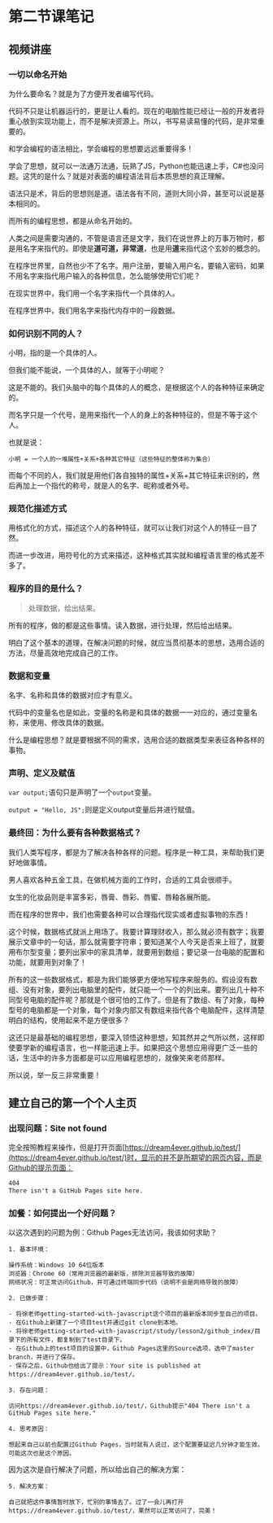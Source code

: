 # 第二节课笔记

## 视频讲座

### 一切以命名开始

为什么要命名？就是为了方便开发者编写代码。

代码不只是让机器运行的，更是让人看的。现在的电脑性能已经让一般的开发者将重心放到实现功能上，而不是解决资源上。所以，书写易读易懂的代码，是非常重要的。

和学会编程的语法相比，学会编程的思想要远远重要得多！

学会了思想，就可以一法通万法通，玩熟了JS，Python也能迅速上手，C#也没问题。这凭的是什么？就是对表面的编程语法背后本质思想的真正理解。

语法只是术，背后的思想则是道。语法各有不同，道则大同小异，甚至可以说是基本相同的。

而所有的编程思想，都是从命名开始的。

人类之间是需要沟通的，不管是语言还是文字，我们在说世界上的万事万物时，都是用名字来指代的。即使是**道可道，非常道**，也是用**道**来指代这个玄妙的概念的。

在程序世界里，自然也少不了名字。用户注册，要输入用户名，要输入密码，如果不用名字来指代用户输入的各种信息，怎么能够使用它们呢？

在现实世界中，我们用一个名字来指代一个具体的人。

在程序世界中，我们用名字来指代内存中的一段数据。

### 如何识别不同的人？

小明，指的是一个具体的人。

但我们能不能说，一个具体的人，就等于小明呢？

这是不能的。我们头脑中的每个具体的人的概念，是根据这个人的各种特征来确定的。

而名字只是一个代号，是用来指代一个人的身上的各种特征的，但是不等于这个人。

也就是说：

```text
小明 = 一个人的一堆属性+关系+各种其它特征（这些特征的整体称为集合）
```

而每个不同的人，我们就是用他们各自独特的属性+关系+其它特征来识别的，然后再加上一个指代的称号，就是人的名字、昵称或者外号。

### 规范化描述方式

用格式化的方式，描述这个人的各种特征，就可以让我们对这个人的特征一目了然。

而进一步改进，用符号化的方式来描述，这种格式其实就和编程语言里的格式差不多了。

### 程序的目的是什么？

> 处理数据，给出结果。

所有的程序，做的都是这些事情。读入数据，进行处理，然后给出结果。

明白了这个基本的道理，在解决问题的时候，就应当贯彻基本的思想，选用合适的方法，尽量高效地完成自己的工作。

### 数据和变量

名字、名称和具体的数据对应才有意义。

代码中的变量名也是如此，变量的名称是和具体的数据一一对应的，通过变量名称，来使用、修改具体的数据。

什么是编程思想？就是要根据不同的需求，选用合适的数据类型来表征各种各样的事物。

### 声明、定义及赋值

`var output;`语句只是声明了一个`output`变量。

`output = "Hello, JS";`则是定义output变量后并进行赋值。

### 最终回：为什么要有各种数据格式？

我们人类写程序，都是为了解决各种各样的问题。程序是一种工具，来帮助我们更好地做事情。

男人喜欢各种五金工具，在做机械方面的工作时，合适的工具会很顺手。

女生的化妆品则是丰富多彩，唇膏、唇彩、唇蜜、唇釉各展所能。

而在程序的世界中，我们也需要各种可以合理指代现实或者虚拟事物的东西！

这个时候，数据格式就派上用场了。我要计算理财收入，那么就必须有数字；我要展示文章中的一句话，那么就需要字符串；要知道某个人今天是否来上班了，就要用布尔型变量；要列出家中的家具清单，就要用到数组；要记录一台电脑的配置和功能，就要用到对象了！

所有的这一些数据格式，都是为我们能够更方便地写程序来服务的。假设没有数组、没有对象，要列出电脑里的配件，就只能一个一个的列出来。要列出几十种不同型号电脑的配件呢？那就是个很可怕的工作了。但是有了数组、有了对象，每种型号的电脑都是一个对象，每个对象内部又有数组来指代各个电脑配件，这样清楚明白的结构，使用起来不是方便很多？

这还只是最基础的编程思想，要深入领悟这种思想，知其然并之气所以然，这样即使要学新的编程语言，也一样能迅速上手。如果把这个思想应用得更广泛一些的话，生活中的许多方面都是可以应用编程思想的，就像笑来老师那样。

所以说，举一反三非常重要！

## 建立自己的第一个个人主页

### 出现问题：Site not found

完全按照教程来操作，但是打开页面[https://dream4ever.github.io/test/](https://dream4ever.github.io/test/)时，显示的并不是所期望的网页内容，而是Github的提示页面：

```html
404
There isn't a GitHub Pages site here.
```

### 加餐：如何提出一个好问题？

以这次遇到的问题为例：Github Pages无法访问，我该如何求助？

```text
1. 基本环境：

操作系统：Windows 10 64位版本
浏览器：Chrome 60（常用浏览器的最新版，排除浏览器导致的故障）
网络状况：可正常访问Github，并可通过终端同步代码（说明不会是网络导致的故障）

2. 已做步骤：

- 将徐老师getting-started-with-javascript这个项目的最新版本同步至自己的项目。
- 在Github上新建了一个项目test并通过git clone到本地。
- 将徐老师getting-started-with-javascript/study/lesson2/github_index/目录下的所有文件，都复制到了test目录下。
- 在Github上的test项目的设置中，Github Pages这里的Source选项，选中了master branch，并进行了保存。
- 保存之后，Github也给出了提示：Your site is published at https://dream4ever.github.io/test/。

3. 存在问题：

访问https://dream4ever.github.io/test/，Github提示"404 There isn't a GitHub Pages site here."

4. 思考原因：

想起来自己以前也配置过Github Pages，当时就有人说过，这个配置要延迟几分钟才能生效。可能这次也是这个原因。
```

因为这次是自行解决了问题，所以给出自己的解决方案：

```text
5. 解决方案：

自己就把这件事情暂时放下，忙别的事情去了。过了一会儿再打开https://dream4ever.github.io/test/，果然可以正常访问了，完美！
```
